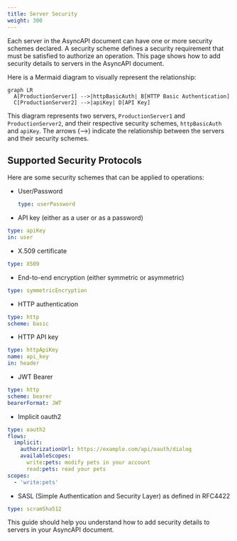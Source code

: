 ```yaml
---
title: Server Security 
weight: 300
---
```


Each server in the AsyncAPI document can have one or more security schemes declared. A security scheme defines a security requirement that must be satisfied to authorize an operation. This page shows how to add security details to servers in the AsyncAPI document.

Here is a Mermaid diagram to visually represent the relationship:

```mermaid
graph LR
  A[ProductionServer1] -->|httpBasicAuth| B[HTTP Basic Authentication]
  C[ProductionServer2] -->|apiKey| D[API Key]
```

This diagram represents two servers, `ProductionServer1` and `ProductionServer2`, and their respective security schemes, `httpBasicAuth` and `apiKey`. The arrows (-->) indicate the relationship between the servers and their security schemes.

## Supported Security Protocols

Here are some security schemes that can be applied to operations:

- User/Password
  
  ```yml
  type: userPassword
  ```

- API key (either as a user or as a password)

 ```yml
type: apiKey
in: user
  ```

- X.509 certificate
  
```yml
type: X509
```

- End-to-end encryption (either symmetric or asymmetric)
  
```yml
type: symmetricEncryption
```

- HTTP authentication

```yml
type: http
scheme: basic
```

- HTTP API key
  
```yml
type: httpApiKey
name: api_key
in: header
```

- JWT Bearer
  
```yml
type: http
scheme: bearer
bearerFormat: JWT
```

- Implicit oauth2
  
```yml
type: oauth2
flows:
  implicit:
    authorizationUrl: https://example.com/api/oauth/dialog
    availableScopes:
      write:pets: modify pets in your account
      read:pets: read your pets
scopes:
  - 'write:pets'
```

- SASL (Simple Authentication and Security Layer) as defined in RFC4422

```yml
type: scramSha512
```

This guide should help you understand how to add security details to servers in your AsyncAPI document.
